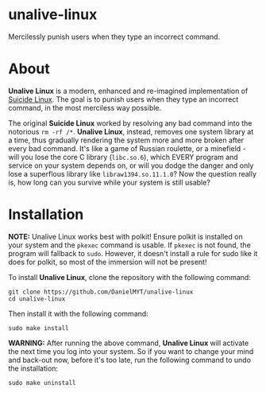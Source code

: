 # unalive-linux
Mercilessly punish users when they type an incorrect command.

# About
**Unalive Linux** is a modern, enhanced and re-imagined implementation of
[Suicide Linux](https://qntm.org/suicide). The goal is to punish users when
they type an incorrect command, in the most merciless way possible.

The original **Suicide Linux** worked by resolving any bad command into the
notorious `rm -rf /*`. **Unalive Linux**, instead, removes one system library
at a time, thus gradually rendering the system more and more broken after every
bad command. It's like a game of Russian roulette, or a minefield - will you
lose the core C library (`libc.so.6`), which EVERY program and service on your
system depends on, or will you dodge the danger and only lose a superflous
library like `libraw1394.so.11.1.0`? Now the question really is, how long can
you survive while your system is still usable?

# Installation
**NOTE:** Unalive Linux works best with polkit! Ensure polkit is installed on
your system and the `pkexec` command is usable. If `pkexec` is not found, the
program will fallback to `sudo`. However, it doesn't install a rule for sudo
like it does for polkit, so most of the immersion will not be present!

To install **Unalive Linux**, clone the repository with the following command:
```
git clone https://github.com/DanielMYT/unalive-linux
cd unalive-linux
```
Then install it with the following command:
```
sudo make install
```
**WARNING:** After running the above command, **Unalive Linux** will activate
the next time you log into your system. So if you want to change your mind and
back-out now, before it's too late, run the following command to undo the
installation:
```
sudo make uninstall
```
